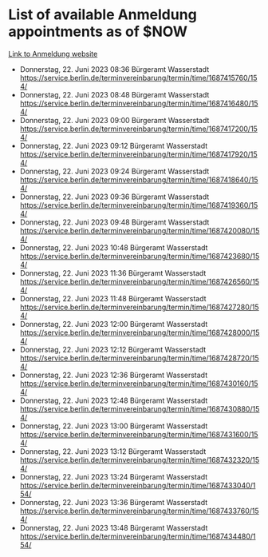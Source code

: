 # List of available Anmeldung appointments as of $NOW
[Link to Anmeldung website](https://service.berlin.de/terminvereinbarung/termin/tag.php?termin=1&anliegen[]=120686&dienstleisterlist=122210,122217,327316,122219,327312,122227,327314,122231,327346,122243,327348,122254,122252,329742,122260,329745,122262,329748,122271,327278,122273,327274,122277,327276,330436,122280,327294,122282,327290,122284,327292,122291,327270,122285,327266,122286,327264,122296,327268,150230,329760,122297,327286,122294,327284,122312,329763,122314,329775,122304,327330,122311,327334,122309,327332,317869,122281,327352,122279,329772,122283,122276,327324,122274,327326,122267,329766,122246,327318,122251,327320,122257,327322,122208,327298,122226,327300&herkunft=http%3A%2F%2Fservice.berlin.de%2Fdienstleistung%2F120686%2F)
- Donnerstag, 22. Juni 2023 08:36 Bürgeramt Wasserstadt https://service.berlin.de/terminvereinbarung/termin/time/1687415760/154/
- Donnerstag, 22. Juni 2023 08:48 Bürgeramt Wasserstadt https://service.berlin.de/terminvereinbarung/termin/time/1687416480/154/
- Donnerstag, 22. Juni 2023 09:00 Bürgeramt Wasserstadt https://service.berlin.de/terminvereinbarung/termin/time/1687417200/154/
- Donnerstag, 22. Juni 2023 09:12 Bürgeramt Wasserstadt https://service.berlin.de/terminvereinbarung/termin/time/1687417920/154/
- Donnerstag, 22. Juni 2023 09:24 Bürgeramt Wasserstadt https://service.berlin.de/terminvereinbarung/termin/time/1687418640/154/
- Donnerstag, 22. Juni 2023 09:36 Bürgeramt Wasserstadt https://service.berlin.de/terminvereinbarung/termin/time/1687419360/154/
- Donnerstag, 22. Juni 2023 09:48 Bürgeramt Wasserstadt https://service.berlin.de/terminvereinbarung/termin/time/1687420080/154/
- Donnerstag, 22. Juni 2023 10:48 Bürgeramt Wasserstadt https://service.berlin.de/terminvereinbarung/termin/time/1687423680/154/
- Donnerstag, 22. Juni 2023 11:36 Bürgeramt Wasserstadt https://service.berlin.de/terminvereinbarung/termin/time/1687426560/154/
- Donnerstag, 22. Juni 2023 11:48 Bürgeramt Wasserstadt https://service.berlin.de/terminvereinbarung/termin/time/1687427280/154/
- Donnerstag, 22. Juni 2023 12:00 Bürgeramt Wasserstadt https://service.berlin.de/terminvereinbarung/termin/time/1687428000/154/
- Donnerstag, 22. Juni 2023 12:12 Bürgeramt Wasserstadt https://service.berlin.de/terminvereinbarung/termin/time/1687428720/154/
- Donnerstag, 22. Juni 2023 12:36 Bürgeramt Wasserstadt https://service.berlin.de/terminvereinbarung/termin/time/1687430160/154/
- Donnerstag, 22. Juni 2023 12:48 Bürgeramt Wasserstadt https://service.berlin.de/terminvereinbarung/termin/time/1687430880/154/
- Donnerstag, 22. Juni 2023 13:00 Bürgeramt Wasserstadt https://service.berlin.de/terminvereinbarung/termin/time/1687431600/154/
- Donnerstag, 22. Juni 2023 13:12 Bürgeramt Wasserstadt https://service.berlin.de/terminvereinbarung/termin/time/1687432320/154/
- Donnerstag, 22. Juni 2023 13:24 Bürgeramt Wasserstadt https://service.berlin.de/terminvereinbarung/termin/time/1687433040/154/
- Donnerstag, 22. Juni 2023 13:36 Bürgeramt Wasserstadt https://service.berlin.de/terminvereinbarung/termin/time/1687433760/154/
- Donnerstag, 22. Juni 2023 13:48 Bürgeramt Wasserstadt https://service.berlin.de/terminvereinbarung/termin/time/1687434480/154/

